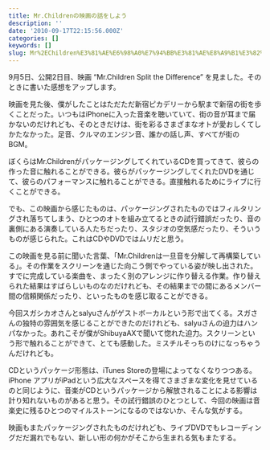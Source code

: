 ```yaml
---
title: Mr.Childrenの映画の話をしよう
description: ''
date: '2010-09-17T22:15:56.000Z'
categories: []
keywords: []
slug: Mr%2EChildren%E3%81%AE%E6%98%A0%E7%94%BB%E3%81%AE%E8%A9%B1%E3%82%92%E3%81%97%E3%82%88%E3%81%86
---
```

9月5日、公開2日目、映画 “Mr.Children Split the Difference” を見ました。そのときに書いた感想をアップします。

映画を見た後、僕がしたことはただただ新宿ピカデリーから駅まで新宿の街を歩くことだった。いつもはiPhoneに入った音楽を聴いていて、街の音が耳まで届かないのだけれども、そのときだけは、街を彩るさまざまなオトが愛おしくてしかたなかった。足音、クルマのエンジン音、誰かの話し声、すべてが街のBGM。

ぼくらはMr.ChildrenがパッケージングしてくれているCDを買ってきて、彼らの作った音に触れることができる。彼らがパッケージングしてくれたDVDを通じて、彼らのパフォーマンスに触れることができる。直接触れるためにライブに行くことができる。

でも、この映画から感じたものは、パッケージングされたものではフィルタリングされ落ちてしまう、ひとつのオトを組み立てるときの試行錯誤だったり、音の裏側にある演奏している人たちだったり、スタジオの空気感だったり、そういうものが感じられた。これはCDやDVDではムリだと思う。

この映画を見る前に聞いた言葉、「Mr.Childrenは一旦音を分解して再構築している」。その作業をスクリーンを通じた向こう側でやっている姿が映し出された。すでに完成している楽曲を、まったく別のアレンジに作り替える作業。作り替えられた結果はすばらしいものなのだけれども、その結果までの間にあるメンバー間の信頼関係だったり、といったものを感じ取ることができる。

今回スガシカオさんとsalyuさんがゲストボーカルという形で出てくる。スガさんの独特の雰囲気を感じることができたのだけれども、salyuさんの迫力はハンパなかった。あれこそが僕がShibuyaAXで聞いて惚れた迫力。スクリーンという形で触れることができて、とても感動した。ミスチルそっちのけになっちゃうんだけれども。

CDというパッケージ形態は、iTunes Storeの登場によってなくなりつつある。iPhone アプリがiPadという広大なスペースを得てさまざまな変化を見せているのと同じように、音楽がCDというパッケージから解放されることによる影響は計り知れないものがあると思う。その試行錯誤のひとつとして、今回の映画は音楽史に残るひとつのマイルストーンになるのではないか、そんな気がする。

映画もまたパッケージングされたものだけれども、ライブDVDでもレコーディングだだ漏れでもない、新しい形の何かがそこから生まれる気もまたする。